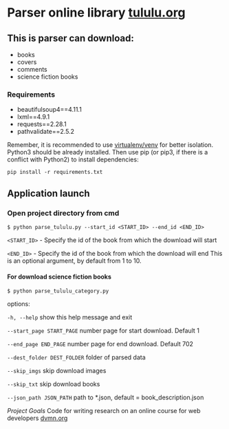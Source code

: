 # Parser online library [tululu.org](https://tululu.org/)

## This is parser can download:

- books
- covers
- comments
- science fiction books

### Requirements

* beautifulsoup4==4.11.1
* lxml==4.9.1
* requests==2.28.1
* pathvalidate==2.5.2

Remember, it is recommended to use [virtualenv/venv](https://docs.python.org/3/library/venv.html) for better isolation.
Python3 should be already installed. Then use pip (or pip3, if there is a conflict with Python2) to install dependencies:

```
pip install -r requirements.txt
```

## Application launch

### Open project directory from cmd

```
$ python parse_tululu.py --start_id <START_ID> --end_id <END_ID>
```

`<START_ID>` - Specify the id of the book from which the download will start

`<END_ID>` - Specify the id of the book from which the download will end
This is an optional argument, by default from 1 to 10.

#### For download science fiction books

```
$ python parse_tululu_category.py
```

options:

  `-h, --help` show this help message and exit
  
  `--start_page START_PAGE` number page for start download. Default 1
  
  `--end_page END_PAGE`   number page for end download. Default 702
  
  `--dest_folder DEST_FOLDER`  folder of parsed data
  
  `--skip_imgs` skip download images
  
  `--skip_txt` skip download books
  
  `--json_path JSON_PATH`  path to *.json, default = book_description.json

*Project Goals*
Code for writing research on an online course for web developers [dvmn.org](https://dvmn.org/)
